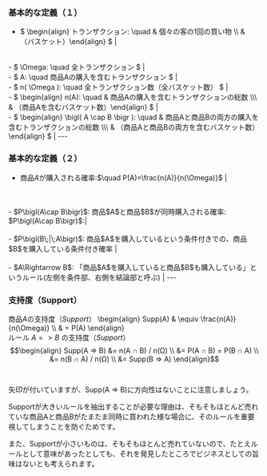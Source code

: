 ### 基本的な定義（１）
- $ \begin{align} トランザクション: \quad & 個々の客の1回の買い物 \\\ & （バスケット）\end{align} $ |
<br>
- $ \Omega: \quad 全トランザクション $ |
<br>
- $ A: \quad 商品Aの購入を含むトランザクション $ |
<br>
- $ n( \Omega ): \quad 全トランザクション数（全バスケット数） $ |
<br>
- $ \begin{align} n(A): \quad & 商品Aの購入を含むトランザクションの総数 \\\ & （商品Aを含むバスケット数）\end{align} $ |
<br>
- $ \begin{align} \bigl( A \cap B \bigr ): \quad & 商品Aと商品Bの両方の購入を含むトランザクションの総数 \\\ & （商品Aと商品Bの両方を含むバスケット数）\end{align} $ |
---

### 基本的な定義（２）
- 商品$A$が購入される確率:$\quad P(A)=\frac{n(A)}{n(\Omega)}$ |
<br>
<br>
- $P\bigl(A\cap B\bigr)$: 商品$A$と商品$B$が同時購入される確率: $P\bigl(A\cap B\bigr)$:|
<br>
<br>
- $P\bigl(B\;|\;A\bigr)$: 商品$A$を購入しているという条件付きでの、商品$B$を購入している条件付き確率 |
<br>
<br>
- $A\Rightarrow B$: 「商品$A$を購入していると商品$B$も購入している」というルール(左側を条件部、右側を結論部と呼ぶ) |
---

### 支持度（Support）
商品$A$の支持度（$Support$）
\begin{align} Supp(A) & \equiv \frac{n(A)}{n(\Omega)} \\\ & = P(A) \end{align}
<br>
ルール $A => B$ の支持度（$Support$）
$$\begin{align}
Supp(A => B) &= n(A ∩ B) / n(Ω) \\
&= P(A ∩ B) = P(B ∩ A) \\
&= n(B ∩ A) / n(Ω) \\
&= Supp(B => A)
\end{align}$$
<br>
<br>
矢印が付いていますが、Supp(A => B)に方向性はないことに注意しましょう。

Supportが大きいルールを抽出することが必要な理由は、そもそもほとんど売れていな商品Aと商品Bがたまたま同時に買われた様な場合に、そのルールを重要視してしまうことを防ぐためです。

また、Supportが小さいものは、そもそもほとんど売れていないので、たとえルールとして意味があったとしても、それを発見したところでビジネスとしての旨味はないとも考えられます。
